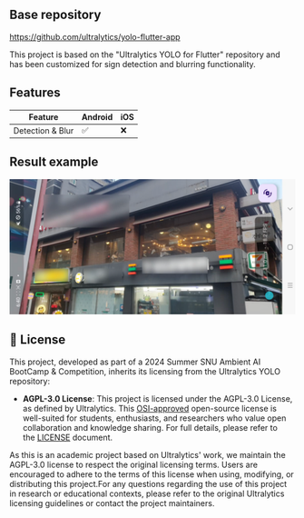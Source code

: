 ## Base repository
https://github.com/ultralytics/yolo-flutter-app

 This project is based on the "Ultralytics YOLO for Flutter" repository and has been customized for sign detection and blurring functionality.
## Features

| Feature          | Android | iOS |
| ---------------- | ------- | --- |
| Detection & Blur | ✅       | ❌   |

## Result example

![Result Image](yolp_example.png)

## 📄 License

This project, developed as part of a 2024 Summer SNU Ambient AI BootCamp & Competition, inherits its licensing from the Ultralytics YOLO repository:

- **AGPL-3.0 License**: This project is licensed under the AGPL-3.0 License, as defined by Ultralytics. This [OSI-approved](https://opensource.org/licenses/) open-source license is well-suited for students, enthusiasts, and researchers who value open collaboration and knowledge sharing. For full details, please refer to the [LICENSE](https://github.com/ultralytics/ultralytics/blob/main/LICENSE) document.

As this is an academic project based on Ultralytics' work, we maintain the AGPL-3.0 license to respect the original licensing terms. Users are encouraged to adhere to the terms of this license when using, modifying, or distributing this project.For any questions regarding the use of this project in research or educational contexts, please refer to the original Ultralytics licensing guidelines or contact the project maintainers.
